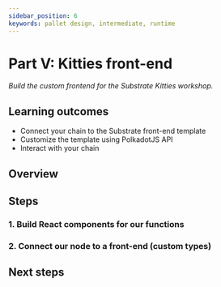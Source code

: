 ```yaml
---
sidebar_position: 6
keywords: pallet design, intermediate, runtime
---
```


# Part V: Kitties front-end
_Build the custom frontend for the Substrate Kitties workshop._

## Learning outcomes

- Connect your chain to the Substrate front-end template
- Customize the template using PolkadotJS API
- Interact with your chain 
## Overview

## Steps

### 1. Build React components for our functions

### 2. Connect our node to a front-end (custom types)

## Next steps
